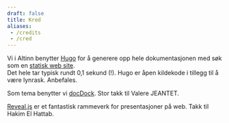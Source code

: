 ```yaml
---
draft: false
title: Kred
aliases:
 - /credits
 - /cred
---
```


Vi i Altinn benytter [Hugo](https://gohugo.io/) for å generere opp hele dokumentasjonen med søk som en [statisk web site](https://en.wikipedia.org/wiki/Static_web_page).  
Det hele tar typisk rundt 0,1 sekund (!). Hugo er åpen kildekode i tillegg til å være lynrask. Anbefales.

Som tema benytter vi [docDock](https://themes.gohugo.io/docdock/). Stor takk til Valere JEANTET.

[Reveal.js](https://github.com/hakimel/reveal.js/) er et fantastisk rammeverk for presentasjoner på web. Takk til Hakim El Hattab.
